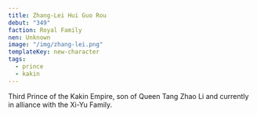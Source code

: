 ```yaml
---
title: Zhang-Lei Hui Guo Rou
debut: "349"
faction: Royal Family
nen: Unknown
image: "/img/zhang-lei.png"
templateKey: new-character
tags:
  - prince
  - kakin
---
```


Third Prince of the Kakin Empire, son of Queen Tang Zhao Li and currently in alliance with the Xi-Yu Family.
